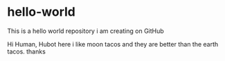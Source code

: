 # hello-world
This is a hello world repository i am creating on GitHub


Hi Human,
Hubot here i like moon tacos and they are better than the earth tacos.
thanks
